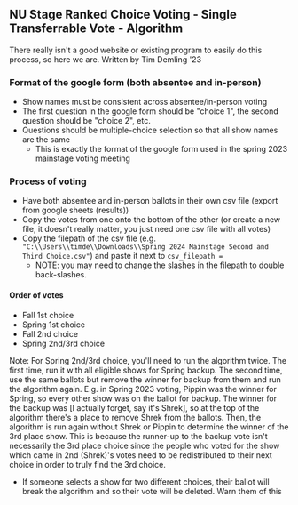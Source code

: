 ## NU Stage Ranked Choice Voting - Single Transferrable Vote - Algorithm

There really isn't a good website or existing program to easily do this process, so here we are. Written by Tim Demling '23

### Format of the google form (both absentee and in-person)
- Show names must be consistent across absentee/in-person voting
- The first question in the google form should be "choice 1", the second question should be "choice 2", etc.
- Questions should be multiple-choice selection so that all show names are the same
    - This is exactly the format of the google form used in the spring 2023 mainstage voting meeting

### Process of voting
- Have both absentee and in-person ballots in their own csv file (export from google sheets (results))
- Copy the votes from one onto the bottom of the other (or create a new file, it doesn't really matter, you just need one csv file with all votes)
- Copy the filepath of the csv file (e.g. `"C:\\Users\\timde\\Downloads\\Spring 2024 Mainstage Second and Third Choice.csv"`) and paste it next to `csv_filepath = `
    - NOTE: you may need to change the slashes in the filepath to double back-slashes. 


#### Order of votes
- Fall 1st choice
- Spring 1st choice
- Fall 2nd choice
- Spring 2nd/3rd choice

Note: For Spring 2nd/3rd choice, you'll need to run the algorithm twice. The first time, run it with all eligible shows for Spring backup. The second time, use the same ballots but remove the winner for backup from them and run the algorithm again. E.g. in Spring 2023 voting, Pippin was the winner for Spring, so every other show was on the ballot for backup. The winner for the backup was [I actually forget, say it's Shrek], so at the top of the algorithm there's a place to remove Shrek from the ballots. Then, the algorithm is run again without Shrek or Pippin to determine the winner of the 3rd place show. This is because the runner-up to the backup vote isn't necessarily the 3rd place choice since the people who voted for the show which came in 2nd (Shrek)'s votes need to be redistributed to their next choice in order to truly find the 3rd choice. 


- If someone selects a show for two different choices, their ballot will break the algorithm and so their vote will be deleted. Warn them of this
